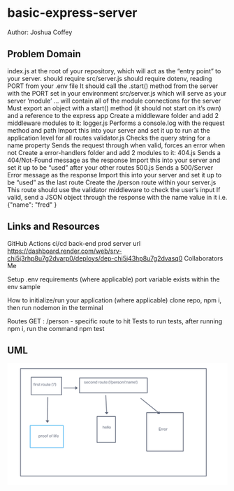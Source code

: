 # basic-express-server

Author: Joshua Coffey

## Problem Domain

index.js at the root of your repository, which will act as the “entry point” to your server.
should require src/server.js
should require dotenv, reading PORT from your .env file
It should call the .start() method from the server with the PORT set in your environment
src/server.js which will serve as your server ‘module’ … will contain all of the module connections for the server
Must export an object with a start() method (it should not start on it’s own) and a reference to the express app
Create a middleware folder and add 2 middleware modules to it:
logger.js
Performs a console.log with the request method and path
Import this into your server and set it up to run at the application level for all routes
validator.js
Checks the query string for a name property
Sends the request through when valid, forces an error when not
Create a error-handlers folder and add 2 modules to it:
404.js
Sends a 404/Not-Found message as the response
Import this into your server and set it up to be “used” after your other routes
500.js
Sends a 500/Server Error message as the response
Import this into your server and set it up to be “used” as the last route
Create the /person route within your server.js
This route should use the validator middleware to check the user’s input
If valid, send a JSON object through the response with the name value in it
i.e. {"name": "fred" }

## Links and Resources

GitHub Actions ci/cd
back-end prod server url https://dashboard.render.com/web/srv-chi5j3rhp8u7g2dvarp0/deploys/dep-chi5j43hp8u7g2dvasq0 
Collaborators
Me

Setup
.env requirements (where applicable)
port variable exists within the env sample

How to initialize/run your application (where applicable)
clone repo, npm i, then run nodemon in the terminal

Routes
GET : /person - specific route to hit
Tests
to run tests, after running npm i, run the command npm test

## UML

![UML](./assets/uml.png)
